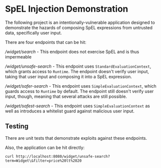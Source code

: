 SpEL Injection Demonstration
===

The following project is an intentionally-vulnerable application designed to demonstrate
the hazards of composing SpEL expressions from untrusted data, specifically user input.

There are four endpoints that can be hit:

*/widget/search* - This endpoint does not exercise SpEL and is thus impermeable

*/widget/unsafe-search* - This endpoint uses `StandardEvaluationContext`, which grants access
to `Runtime`. The endpoint doesn't verify user input, taking that user input and composing it
into a SpEL expression.

*/widget/safer-search* - This endpoint uses `SimpleEvaluationContext`, which guards access to
`Runtime` by default. The endpoint still doesn't verify user input, though, meaning that several
attacks are still possible.

*/widget/safest-search* - This endpoint uses `SimpleEvaluationContext` as well as introduces a
whitelist guard against malicious user input.

Testing
----

There are unit tests that demonstrate exploits against these endpoints.

Also, the application can be hit directly:

`curl http://localhost:8080/widget/unsafe-search?term=Widget\&filter=price%20lt%2020`